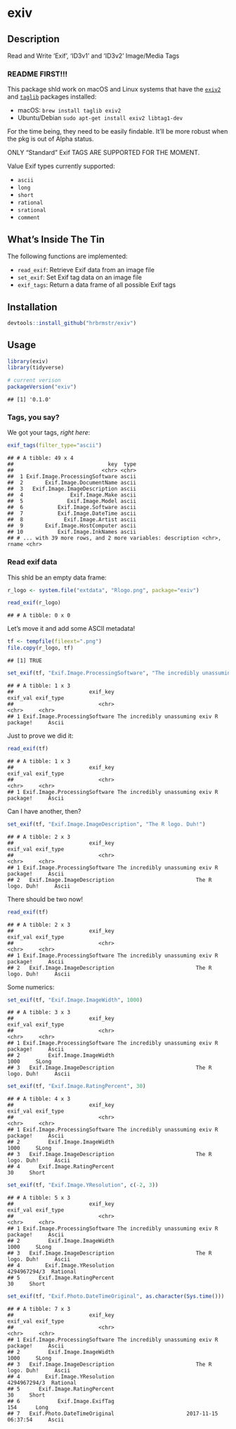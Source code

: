 
# exiv

## Description

Read and Write ‘Exif’, ‘ID3v1’ and ‘ID3v2’ Image/Media Tags

### README FIRST\!\!\!

This package shld work on macOS and Linux systems that have the
[`exiv2`](http://www.exiv2.org/) and
[`taglib`](https://github.com/taglib/taglib) packages installed:

  - macOS: `brew install taglib exiv2`
  - Ubuntu/Debian `sudo apt-get install exiv2 libtag1-dev`

For the time being, they need to be easily findable. It’ll be more
robust when the pkg is out of Alpha status.

ONLY “Standard” Exif TAGS ARE SUPPORTED FOR THE MOMENT.

Value Exif types currently supported:

  - `ascii`
  - `long`
  - `short`
  - `rational`
  - `srational`
  - `comment`

## What’s Inside The Tin

The following functions are implemented:

  - `read_exif`: Retrieve Exif data from an image file
  - `set_exif`: Set Exif tag data on an image file
  - `exif_tags`: Return a data frame of all possible Exif tags

## Installation

``` r
devtools::install_github("hrbrmstr/exiv")
```

## Usage

``` r
library(exiv)
library(tidyverse)

# current verison
packageVersion("exiv")
```

    ## [1] '0.1.0'

### Tags, you say?

We got your tags, *right here*:

``` r
exif_tags(filter_type="ascii")
```

    ## # A tibble: 49 x 4
    ##                              key  type
    ##                            <chr> <chr>
    ##  1 Exif.Image.ProcessingSoftware ascii
    ##  2       Exif.Image.DocumentName ascii
    ##  3   Exif.Image.ImageDescription ascii
    ##  4               Exif.Image.Make ascii
    ##  5              Exif.Image.Model ascii
    ##  6           Exif.Image.Software ascii
    ##  7           Exif.Image.DateTime ascii
    ##  8             Exif.Image.Artist ascii
    ##  9       Exif.Image.HostComputer ascii
    ## 10           Exif.Image.InkNames ascii
    ## # ... with 39 more rows, and 2 more variables: description <chr>, rname <chr>

### Read exif data

This shld be an empty data frame:

``` r
r_logo <- system.file("extdata", "Rlogo.png", package="exiv")

read_exif(r_logo)
```

    ## # A tibble: 0 x 0

Let’s move it and add some ASCII metadata\!

``` r
tf <- tempfile(fileext=".png")
file.copy(r_logo, tf)
```

    ## [1] TRUE

``` r
set_exif(tf, "Exif.Image.ProcessingSoftware", "The incredibly unassuming exiv R package!")
```

    ## # A tibble: 1 x 3
    ##                        exif_key                                  exif_val exif_type
    ##                           <chr>                                     <chr>     <chr>
    ## 1 Exif.Image.ProcessingSoftware The incredibly unassuming exiv R package!     Ascii

Just to prove we did it:

``` r
read_exif(tf)
```

    ## # A tibble: 1 x 3
    ##                        exif_key                                  exif_val exif_type
    ##                           <chr>                                     <chr>     <chr>
    ## 1 Exif.Image.ProcessingSoftware The incredibly unassuming exiv R package!     Ascii

Can I have another, then?

``` r
set_exif(tf, "Exif.Image.ImageDescription", "The R logo. Duh!")
```

    ## # A tibble: 2 x 3
    ##                        exif_key                                  exif_val exif_type
    ##                           <chr>                                     <chr>     <chr>
    ## 1 Exif.Image.ProcessingSoftware The incredibly unassuming exiv R package!     Ascii
    ## 2   Exif.Image.ImageDescription                          The R logo. Duh!     Ascii

There should be two now\!

``` r
read_exif(tf)
```

    ## # A tibble: 2 x 3
    ##                        exif_key                                  exif_val exif_type
    ##                           <chr>                                     <chr>     <chr>
    ## 1 Exif.Image.ProcessingSoftware The incredibly unassuming exiv R package!     Ascii
    ## 2   Exif.Image.ImageDescription                          The R logo. Duh!     Ascii

Some numerics:

``` r
set_exif(tf, "Exif.Image.ImageWidth", 1000)
```

    ## # A tibble: 3 x 3
    ##                        exif_key                                  exif_val exif_type
    ##                           <chr>                                     <chr>     <chr>
    ## 1 Exif.Image.ProcessingSoftware The incredibly unassuming exiv R package!     Ascii
    ## 2         Exif.Image.ImageWidth                                      1000     SLong
    ## 3   Exif.Image.ImageDescription                          The R logo. Duh!     Ascii

``` r
set_exif(tf, "Exif.Image.RatingPercent", 30)
```

    ## # A tibble: 4 x 3
    ##                        exif_key                                  exif_val exif_type
    ##                           <chr>                                     <chr>     <chr>
    ## 1 Exif.Image.ProcessingSoftware The incredibly unassuming exiv R package!     Ascii
    ## 2         Exif.Image.ImageWidth                                      1000     SLong
    ## 3   Exif.Image.ImageDescription                          The R logo. Duh!     Ascii
    ## 4      Exif.Image.RatingPercent                                        30     Short

``` r
set_exif(tf, "Exif.Image.YResolution", c(-2, 3))
```

    ## # A tibble: 5 x 3
    ##                        exif_key                                  exif_val exif_type
    ##                           <chr>                                     <chr>     <chr>
    ## 1 Exif.Image.ProcessingSoftware The incredibly unassuming exiv R package!     Ascii
    ## 2         Exif.Image.ImageWidth                                      1000     SLong
    ## 3   Exif.Image.ImageDescription                          The R logo. Duh!     Ascii
    ## 4        Exif.Image.YResolution                              4294967294/3  Rational
    ## 5      Exif.Image.RatingPercent                                        30     Short

``` r
set_exif(tf, "Exif.Photo.DateTimeOriginal", as.character(Sys.time()))
```

    ## # A tibble: 7 x 3
    ##                        exif_key                                  exif_val exif_type
    ##                           <chr>                                     <chr>     <chr>
    ## 1 Exif.Image.ProcessingSoftware The incredibly unassuming exiv R package!     Ascii
    ## 2         Exif.Image.ImageWidth                                      1000     SLong
    ## 3   Exif.Image.ImageDescription                          The R logo. Duh!     Ascii
    ## 4        Exif.Image.YResolution                              4294967294/3  Rational
    ## 5      Exif.Image.RatingPercent                                        30     Short
    ## 6            Exif.Image.ExifTag                                       154      Long
    ## 7   Exif.Photo.DateTimeOriginal                       2017-11-15 06:37:54     Ascii
